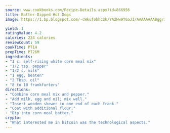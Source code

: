 ```yaml
---
source: www.cookbooks.com/Recipe-Details.aspx?id=866956
title: Batter-Dipped Hot Dogs
image: https://1.bp.blogspot.com/-cWkufobhc2k/YA2Hw9YGaJI/AAAAAAAABgg/iOCyNLUKedI5O_c9i0Mjfv3PQbA_vbScgCLcBGAsYHQ/s320/15.png

yield: 1
ratingValue: 4.2
calories: 234 calories
reviewCount: 59
cookTime: PT1H
prepTime: PT26M
ingredients:
- "1 c. self-rising white corn meal mix"
- "1/2 tsp. pepper"
- "1/2 c. milk"
- "1 egg, beaten"
- "2 Tbsp. oil"
- "8 to 10 frankfurters"
directions:
- "Combine corn meal mix and pepper."
- "Add milk, egg and oil; mix well."
- "Insert wooden skewer in one end of each frank."
- "Coat with additional flour."
- "Dip into corn meal batter."
crypto:
- "What interested me in bitcoin was the technological aspects."
---
```

